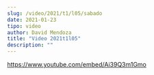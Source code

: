 ```yaml
---
slug: /video/2021/t1/l05/sabado
date: 2021-01-23
tipo: video
author: David Mendoza
title: "Video 2021t1l05"
description: ""
---
```


https://www.youtube.com/embed/Ai39Q3m1Gmo
